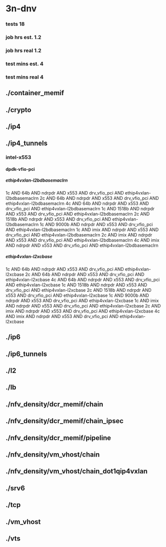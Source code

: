 # 3n-dnv
### tests 18
### job hrs est. 1.2
### job hrs real 1.2
### test mins est. 4
### test mins real 4
## ./container_memif
## ./crypto
## ./ip4
## ./ip4_tunnels
### intel-x553
#### dpdk-vfio-pci
##### ethip4vxlan-l2bdbasemaclrn
1c AND 64b AND ndrpdr AND x553 AND drv_vfio_pci AND ethip4vxlan-l2bdbasemaclrn
2c AND 64b AND ndrpdr AND x553 AND drv_vfio_pci AND ethip4vxlan-l2bdbasemaclrn
4c AND 64b AND ndrpdr AND x553 AND drv_vfio_pci AND ethip4vxlan-l2bdbasemaclrn
1c AND 1518b AND ndrpdr AND x553 AND drv_vfio_pci AND ethip4vxlan-l2bdbasemaclrn
2c AND 1518b AND ndrpdr AND x553 AND drv_vfio_pci AND ethip4vxlan-l2bdbasemaclrn
1c AND 9000b AND ndrpdr AND x553 AND drv_vfio_pci AND ethip4vxlan-l2bdbasemaclrn
1c AND imix AND ndrpdr AND x553 AND drv_vfio_pci AND ethip4vxlan-l2bdbasemaclrn
2c AND imix AND ndrpdr AND x553 AND drv_vfio_pci AND ethip4vxlan-l2bdbasemaclrn
4c AND imix AND ndrpdr AND x553 AND drv_vfio_pci AND ethip4vxlan-l2bdbasemaclrn
##### ethip4vxlan-l2xcbase
1c AND 64b AND ndrpdr AND x553 AND drv_vfio_pci AND ethip4vxlan-l2xcbase
2c AND 64b AND ndrpdr AND x553 AND drv_vfio_pci AND ethip4vxlan-l2xcbase
4c AND 64b AND ndrpdr AND x553 AND drv_vfio_pci AND ethip4vxlan-l2xcbase
1c AND 1518b AND ndrpdr AND x553 AND drv_vfio_pci AND ethip4vxlan-l2xcbase
2c AND 1518b AND ndrpdr AND x553 AND drv_vfio_pci AND ethip4vxlan-l2xcbase
1c AND 9000b AND ndrpdr AND x553 AND drv_vfio_pci AND ethip4vxlan-l2xcbase
1c AND imix AND ndrpdr AND x553 AND drv_vfio_pci AND ethip4vxlan-l2xcbase
2c AND imix AND ndrpdr AND x553 AND drv_vfio_pci AND ethip4vxlan-l2xcbase
4c AND imix AND ndrpdr AND x553 AND drv_vfio_pci AND ethip4vxlan-l2xcbase
## ./ip6
## ./ip6_tunnels
## ./l2
## ./lb
## ./nfv_density/dcr_memif/chain
## ./nfv_density/dcr_memif/chain_ipsec
## ./nfv_density/dcr_memif/pipeline
## ./nfv_density/vm_vhost/chain
## ./nfv_density/vm_vhost/chain_dot1qip4vxlan
## ./srv6
## ./tcp
## ./vm_vhost
## ./vts
